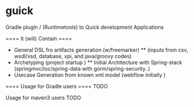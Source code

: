 guick
=====

Gradle plugin / (Runtimetools) to Quick development Applications

==== It (will) Contain ====

*  General DSL fro artifacts generation (w/freemarker)
**   (inputs from csv, wsdl/xsd, database, xpi, and java/groovy codes)
*  Archetyping (project startup )
** Initial Architecture with Spring-stack (springmvc/ioc/spring-data with gorm/spring-security..)
*  Usecase Generation from known xml model (webflow initially )


==== Usage for Gradle users ====
TODO


Usage for maven3 users
TODO